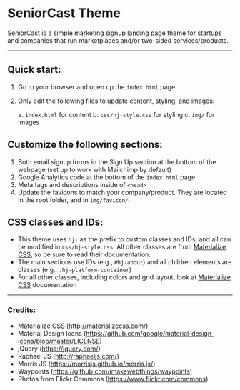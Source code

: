 # SeniorCast Theme

SeniorCast is a simple marketing signup landing page theme for startups and companies that run marketplaces and/or two-sided services/products.


____


## Quick start:

1. Go to your browser and open up the `index.html` page 
2. Only edit the following files to update content, styling, and images:

    a. `index.html` for content
    b. `css/hj-style.css` for styling
    c. `img/` for images

## Customize the following sections:

1. Both email signup forms in the Sign Up section at the bottom of the webpage (set up to work with Mailchimp by default)
2. Google Analytics code at the bottom of the `index.html` page
3. Meta tags and descriptions inside of `<head>`
4. Update the favicons to match your company/product. They are located in the root folder, and in `img/favicon/`.


## CSS classes and IDs:

- This theme uses `hj-` as the prefix to custom classes and IDs, and all can be modified in `css/hj-style.css`. All other classes are from [Materialize CSS](http://materializecss.com/), so be sure to read their documentation.
- The main sections use IDs (e.g., `#hj-about`) and all children elements are classes (e.g., `.hj-platform-container`)
- For all other classes, including colors and grid layout, look at [Materialize CSS](http://materializecss.com/) documentation



_____

### Credits:

- Materialize CSS (http://materializecss.com/)
- Material Design Icons (https://github.com/google/material-design-icons/blob/master/LICENSE)
- jQuery (https://jquery.com/)
- Raphael JS (http://raphaeljs.com/)
- Morris JS (https://morrisjs.github.io/morris.js/)
- Waypoints (https://github.com/imakewebthings/waypoints)
- Photos from Flickr Commons (https://www.flickr.com/commons)
